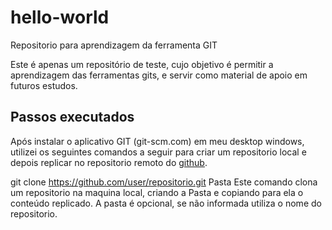 # hello-world
Repositorio para aprendizagem da ferramenta GIT

Este é apenas um repositório de teste, cujo objetivo é permitir a aprendizagem das ferramentas gits, e servir como 
material de apoio em futuros estudos.

## Passos executados

Após instalar o aplicativo GIT (git-scm.com) em meu desktop windows, utilizei os seguintes comandos a seguir para criar um repositorio local e depois replicar no repositorio remoto do [github](https://github.com/).



git clone https://github.com/user/repositorio.git Pasta
Este comando clona um repositorio na maquina local, criando a Pasta e copiando para ela o conteúdo replicado. A
pasta é opcional, se não informada utiliza o nome do repositorio.



